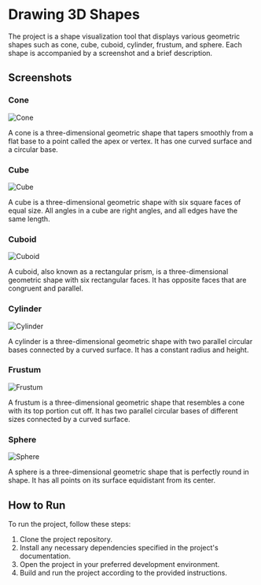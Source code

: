 # Drawing 3D Shapes

The project is a shape visualization tool that displays various geometric shapes such as cone, cube, cuboid, cylinder, frustum, and sphere. Each shape is accompanied by a screenshot and a brief description.

## Screenshots

### Cone
![Cone](../Example%20of%20Outputs/cone.png)

A cone is a three-dimensional geometric shape that tapers smoothly from a flat base to a point called the apex or vertex. It has one curved surface and a circular base.

### Cube
![Cube](../Example%20of%20Outputs/cube.png)

A cube is a three-dimensional geometric shape with six square faces of equal size. All angles in a cube are right angles, and all edges have the same length.

### Cuboid
![Cuboid](../Example%20of%20Outputs/cuboid.png)

A cuboid, also known as a rectangular prism, is a three-dimensional geometric shape with six rectangular faces. It has opposite faces that are congruent and parallel.

### Cylinder
![Cylinder](../Example%20of%20Outputs/cylinder.png)

A cylinder is a three-dimensional geometric shape with two parallel circular bases connected by a curved surface. It has a constant radius and height.

### Frustum
![Frustum](../Example%20of%20Outputs/frustum.png)

A frustum is a three-dimensional geometric shape that resembles a cone with its top portion cut off. It has two parallel circular bases of different sizes connected by a curved surface.

### Sphere
![Sphere](../Example%20of%20Outputs/sphere.png)

A sphere is a three-dimensional geometric shape that is perfectly round in shape. It has all points on its surface equidistant from its center.

## How to Run

To run the project, follow these steps:

  1. Clone the project repository.
  2. Install any necessary dependencies specified in the project's documentation.
  3. Open the project in your preferred development environment.
  4. Build and run the project according to the provided instructions.
